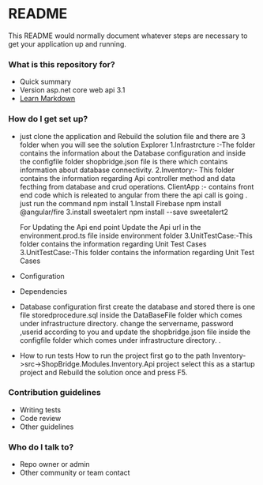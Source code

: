# README #

This README would normally document whatever steps are necessary to get your application up and running.

### What is this repository for? ###

* Quick summary
* Version asp.net core web api 3.1
* [Learn Markdown](https://bitbucket.org/tutorials/markdowndemo)

### How do I get set up? ###

* just clone the application and Rebuild the solution file and there are 3 folder when you will see the solution Explorer 
  1.Infrastrcture :-The folder contains the information about the Database configuration and 
  inside the configfile folder  shopbridge.json file is there which contains information about database connectivity.
  2.Inventory:- This folder contains the information regarding Api controller method and data fecthing from database and 
   crud operations.
   ClientApp :- contains front end code which is releated to angular from there the api call is going .
    just run the command npm install
    1.Install Firebase npm install @angular/fire 
    3.install sweetalert npm install --save sweetalert2

    For Updating the Api end point Update the Api url in the environment.prod.ts file inside environment folder 3.UnitTestCase:-This folder contains the information regarding Unit Test Cases
   3.UnitTestCase:-This folder contains the information regarding Unit Test Cases
* Configuration
* Dependencies
* Database configuration
  first create the database and stored there is one file storedprocedure.sql inside the  DataBaseFile  folder which comes 
  under infrastructure directory.
   change the servername, password ,userid according to you and update the shopbridge.json file inside the configfile 
   folder which comes under infrastructure directory. 
. 
* How to run tests
How to run the project first go to the path Inventory->src->ShopBridge.Modules.Inventory.Api project select this as a startup project and Rebuild the solution once and press F5.


### Contribution guidelines ###

* Writing tests
* Code review
* Other guidelines

### Who do I talk to? ###

* Repo owner or admin
* Other community or team contact